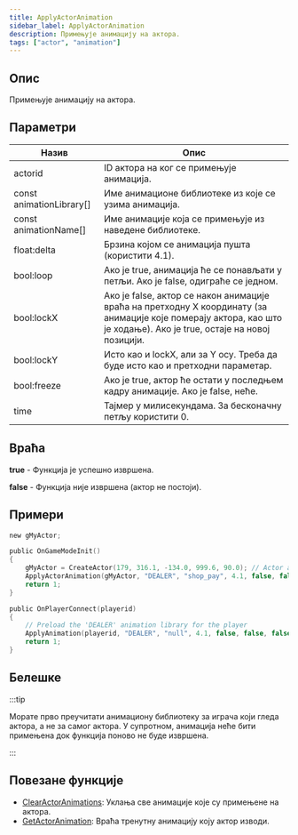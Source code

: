```yaml
---
title: ApplyActorAnimation
sidebar_label: ApplyActorAnimation
description: Примењује анимацију на актора.
tags: ["actor", "animation"]
---
```


<VersionWarnSR version='SA-MP 0.3.7' />

## Опис

Примењује анимацију на актора.

## Параметри

| Назив                     | Опис                                                                                                                                                                                            |
| ------------------------ | ------------------------------------------------------------------------------------------------------------------------------------------------------------------------------------------------------ |
| actorid                  | ID актора на ког се примењује анимација.                                                                                                                                                         |
| const animationLibrary[] | Име анимационе библиотеке из које се узима анимација.                                                                                                                                                |
| const animationName[]    | Име анимације која се примењује из наведене библиотеке.                                                                                                                                      |
| float:delta              | Брзина којом се анимација пушта (користити 4.1).                                                                                                                                                             |
| bool:loop                | Ако је true, анимација ће се понављати у петљи. Ако је false, одиграће се једном.                                                                                                                |
| bool:lockX               | Ако је false, актор се након анимације враћа на претходну X координату (за анимације које померају актора, као што је ходање). Ако је true, остаје на новој позицији. |
| bool:lockY               | Исто као и lockX, али за Y осу. Треба да буде исто као и претходни параметар.                                                                                                                   |
| bool:freeze              | Ако је true, актор ће остати у последњем кадру анимације. Ако је false, неће.                                                                                                                 |
| time                     |Тајмер у милисекундама. За бесконачну петљу користити 0.                                                                                                                                         |

## Враћа

**true** - Функција је успешно извршена.

**false** - Функција није извршена (актор не постоји).

## Примери

```c
new gMyActor;

public OnGameModeInit()
{
    gMyActor = CreateActor(179, 316.1, -134.0, 999.6, 90.0); // Actor as salesperson in Ammunation
    ApplyActorAnimation(gMyActor, "DEALER", "shop_pay", 4.1, false, false, false, false, 0); // Pay anim
    return 1;
}

public OnPlayerConnect(playerid)
{
    // Preload the 'DEALER' animation library for the player
    ApplyAnimation(playerid, "DEALER", "null", 4.1, false, false, false, false, 0);
    return 1;
}
```

## Белешке

:::tip

Морате прво преучитати анимациону библиотеку за играча који гледа актора, а не за самог актора. У супротном, анимација неће бити примењена док функција поново не буде извршена.

:::

## Повезане функције

- [ClearActorAnimations](ClearActorAnimations): Уклања све анимације које су примењене на актора.
- [GetActorAnimation](GetActorAnimation): Враћа тренутну анимацију коју актор изводи.
